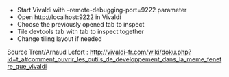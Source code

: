 * Start Vivaldi with –remote-debugging-port=9222 parameter
* Open http://localhost:9222 in Vivaldi
* Choose the previously opened tab to inspect
* Tile devtools tab with tab to inspect together
* Change tiling layout if needed

Source Trent/Arnaud Lefort : http://vivaldi-fr.com/wiki/doku.php?id=t_a#comment_ouvrir_les_outils_de_developpement_dans_la_meme_fenetre_que_vivaldi
